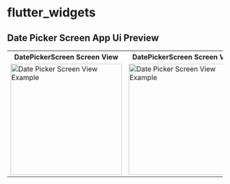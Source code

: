 # flutter_widgets


## Date Picker Screen App Ui Preview


<table>
  
  
<tr>                    
   <th>DatePickerScreen Screen View</th>
   <th>DatePickerScreen Screen View</th>
   <th>DatePickerScreen Screen View</th>
</tr>  
  
  
  
<tr>

<td>
  <img src="https://user-images.githubusercontent.com/103892160/234907425-373cf551-dc21-47a9-877e-5b08086a1dde.png" alt="Date Picker Screen View Example" width="260"/>
</td>

<td>
  <img src="https://user-images.githubusercontent.com/103892160/234907467-d62df444-cfa0-4644-b65b-d7c2b3dbf42c.png" alt="Date Picker Screen View Example" width="260"/>
</td>


<td>
  <img src="https://user-images.githubusercontent.com/103892160/234908145-489b4bf0-c26d-4c94-bbe6-66bd2f0cbdf0.png" alt="Date Picker Screen View Example" width="260"/>
</td>

  
</tr>





</table>











